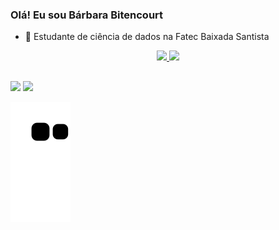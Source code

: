 ### Olá! Eu sou Bárbara Bitencourt


- 🌱 Estudante de ciência de dados na Fatec Baixada Santista

<div align="center">
  <a href="https://github.com/rafaballerini">
  <img height="140em" src="https://github-readme-stats.vercel.app/api?username=barbarabitencourt&show_icons=true&theme=dark&include_all_commits=true&count_private=true"/>
  <img height="120em" src="https://github-readme-stats.vercel.app/api/top-langs/?username=barbarabitencourt&layout=compact&langs_count=7&theme=dark"/>
</div>

##
<div> 
  
  <a href="https://instagram.com/barbarabiteencourt" target="_blank"><img src="https://img.shields.io/badge/-Instagram-%23E4405F?style=for-the-badge&logo=instagram&logoColor=white" target="_blank"></a>
 	  <a href = "mailto:contatobarbarabbitencourt@hotmail.com"><img src="https://img.shields.io/badge/Microsoft_Outlook-0078D4?style=for-the-badge&logo=microsoft-outlook&logoColor=white" target="_blank"></a>

 
  ![Snake animation](https://github.com/barbarabitencourt/barbarabitencourt/blob/output/github-contribution-grid-snake.svg)
 
</div>
